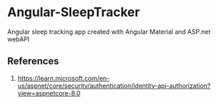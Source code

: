 # Angular-SleepTracker
Angular sleep tracking app created with Angular Material and ASP.net webAPI

## References

1. <https://learn.microsoft.com/en-us/aspnet/core/security/authentication/identity-api-authorization?view=aspnetcore-8.0>

